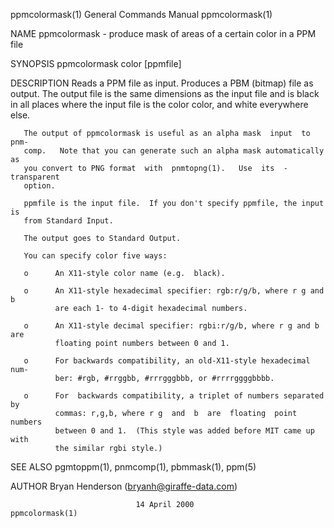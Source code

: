 ppmcolormask(1)            General Commands Manual            ppmcolormask(1)

NAME
       ppmcolormask - produce mask of areas of a certain color in a PPM file

SYNOPSIS
       ppmcolormask color [ppmfile]

DESCRIPTION
       Reads  a  PPM  file as input.  Produces a PBM (bitmap) file as output.
       The output file is the same dimensions as the input file and is  black
       in  all  places  where  the  input  file is the color color, and white
       everywhere else.

       The output of ppmcolormask is useful as an alpha mask  input  to  pnm‐
       comp.   Note that you can generate such an alpha mask automatically as
       you convert to PNG format  with  pnmtopng(1).   Use  its  -transparent
       option.

       ppmfile is the input file.  If you don't specify ppmfile, the input is
       from Standard Input.

       The output goes to Standard Output.

       You can specify color five ways:

       o      An X11-style color name (e.g.  black).

       o      An X11-style hexadecimal specifier: rgb:r/g/b, where r g and  b
              are each 1- to 4-digit hexadecimal numbers.

       o      An X11-style decimal specifier: rgbi:r/g/b, where r g and b are
              floating point numbers between 0 and 1.

       o      For backwards compatibility, an old-X11-style hexadecimal  num‐
              ber: #rgb, #rrggbb, #rrrgggbbb, or #rrrrggggbbbb.

       o      For  backwards compatibility, a triplet of numbers separated by
              commas: r,g,b, where r g  and  b  are  floating  point  numbers
              between 0 and 1.  (This style was added before MIT came up with
              the similar rgbi style.)

SEE ALSO
       pgmtoppm(1), pnmcomp(1), pbmmask(1), ppm(5)

AUTHOR
       Bryan Henderson (bryanh@giraffe-data.com)

                                14 April 2000                 ppmcolormask(1)
